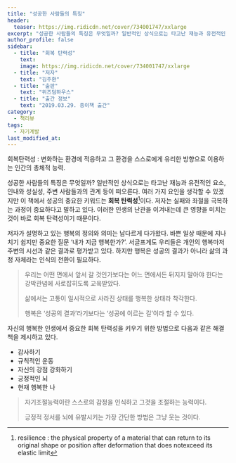 ```yaml
---
title: "성공한 사람들의 특징"
header:
  teaser: https://img.ridicdn.net/cover/734001747/xxlarge
excerpt: "성공한 사람들의 특징은 무엇일까? 일반적인 상식으로는 타고난 재능과 유전적인 요소, 인내와 성실성, 주변 사람들과의 관계 등이 떠오른다."
author_profile: false
sidebar:
  - title: "회복 탄력성"
    text:
    image: https://img.ridicdn.net/cover/734001747/xxlarge
  - title: "저자"
    text: "김주환"
  - title: "출판"
    text: "위즈덤하우스"
  - title: "출간 정보"
    text: "2019.03.29. 종이책 출간"
category:
  - 책리뷰
tags:
  - 자기계발
last_modified_at:
---
```


회복탄력성
: 변화하는 환경에 적응하고 그 환경을 스스로에게 유리한 방향으로 이용하는 인간의 총체적 능력.

성공한 사람들의 특징은 무엇일까? 일반적인 상식으로는 타고난 재능과 유전적인 요소, 인내와 성실성, 주변 사람들과의 관계 등이 떠오른다. 여러 가지 요인을 생각할 수 있겠지만 이 책에서 성공의 중요한 키워드는 **회복 탄력성**[^1]이다. 저자는 실패와 좌절을 극복하는 과정이 중요하다고 말하고 있다. 이러한 인생의 난관을 이겨내는데 큰 영향을 미치는 것이 바로 회복 탄력성이기 때문이다. 

저자가 설명하고 있는 행복의 정의와 의미는 남다르게 다가왔다. 바쁜 일상 때문에 지나치기 쉽지만 중요한 질문 ‘내가 지금 행복한가?’. 서글프게도 우리들은 개인의 행복마저 주변의 시선과 같은 결과로 평가받고 있다. 하지만 행복은 성공의 결과가 아니라 삶의 과정 자체라는 인식의 전환이 필요하다. 

> 우리는 어떤 면에서 앞서 갈 것인가보다는 어느 면에서든 뒤지지 말아야 한다는 강박관념에 사로잡히도록 교육받았다. 
>
> 삶에서는 고통이 일시적으로 사라진 상태를 행복한 상태라 착각한다. 
>
> 행복은 ‘성공의 결과’라기보다는 ‘성공에 이르는 길’이라 할 수 있다. 

자신의 행복한 인생에서 중요한 회복 탄력성을 키우기 위한 방법으로 다음과 같은 해결책을 제시하고 있다. 

- 감사하기
- 규칙적인 운동
- 자신의 강점 강화하기
- 긍정적인 뇌
- 현재 행복한 나

> 자기조절능력이란 스스로의 감정을 인식하고 그것을 조절하는 능력이다. 
>
> 긍정적 정서를 뇌에 유발시키는 가장 간단한 방법은 그냥 웃는 것이다. 



[^1]: resilience : the physical property of a material that can return to its original shape or position after deformation that does notexceed its elastic limit

